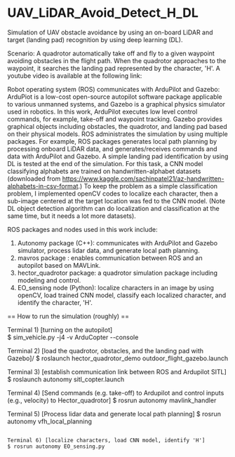 # UAV_LiDAR_Avoid_Detect_H_DL
Simulation of UAV obstacle avoidance by using an on-board LiDAR and target (landing pad) recognition by using deep learning (DL).

Scenario: A quadrotor automatically take off and fly to a given waypoint avoiding obstacles in the flight path. When the quadrotor approaches to the waypoint, it searches the landing pad represented by the character, 'H'. A youtube video is available at the following link:


Robot operating system (ROS) communicates with ArduPilot and Gazebo: ArduPiot is a low-cost open-source autopilot software package applicable to various unmanned systems, and Gazebo is a graphical physics simulator used in robotics. In this work, ArduPilot executes low level control commands, for example, take-off and waypoint tracking. Gazebo provides graphical objects including obstacles, the quadrotor, and landing pad based on their physical models. ROS administrates the simulation by using multiple packages. For example, ROS packages generates local path planning by processing onboard LiDAR data, and generates/receives commands and data with ArduPilot and Gazebo. A simple landing pad identification by using DL is tested at the end of the simulation. For this task, a CNN model classifying alphabets are trained on handwritten-alphabet datasets (downloaded from https://www.kaggle.com/sachinpatel21/az-handwritten-alphabets-in-csv-format.) To keep the problem as a simple classification problem, I implemented openCV codes to localize each character, then a sub-image centered at the target location was fed to the CNN model. (Note DL object detection algorithm can do localization and classification at the same time, but it needs a lot more datasets).


ROS packages and nodes used in this work include:
1)  Autonomy package (C++): communicates with ArduPilot and Gazebo simulator, process lidar data, and generate local path planning. 
2)  mavros package : enables communication between ROS and an autopilot based on MAVLink.
2)  hector_quadrotor package: a quadrotor simulation package including modeling and control.
4)  EO_sensing node (Python): localize characters in an image by using openCV, load trained CNN model, classify each localized character, and identify the character, 'H'.

== How to run the simulation (roughly) ==

Terminal 1) [turning on the autopilot]\
$ sim_vehicle.py -j4 -v ArduCopter --console

Terminal 2) [load the quadrotor, obstacles, and the landing pad with Gazebo]/
$ roslaunch hector_quadrotor_demo outdoor_flight_gazebo.launch

Terminal 3) [establish communication link between ROS and Ardupilot SITL]
$ roslaunch autonomy sitl_copter.launch     

Terminal 4) [Send commands (e.g. take-off) to Ardupilot and control inputs (e.g., velocity) to Hector_quadrotor] 
$ rosrun autonomy mavlink_handler

Terminal 5) [Process lidar data and generate local path planning]
$ rosrun autonomy vfh_local_planning

~~~ Wait until the quadroter reaches close to a given waypoint~~~~~ 

Terminal 6) [localize characters, load CNN model, identify 'H']
$ rosrun autonomy EO_sensing.py

